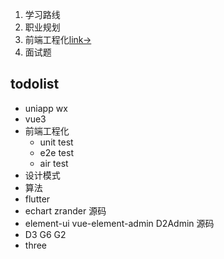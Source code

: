 1. 学习路线
2. 职业规划
3. 前端工程化[link->](./前端工程化.md)
4. 面试题


## todolist
- uniapp wx
- vue3
- 前端工程化
    - unit test
    - e2e test
    - air test
- 设计模式
- 算法
- flutter
- echart zrander 源码
- element-ui vue-element-admin D2Admin  源码
- D3 G6 G2
- three